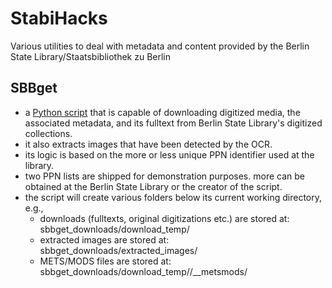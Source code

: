 # StabiHacks

Various utilities to deal with metadata and content provided by the Berlin State Library/Staatsbibliothek zu Berlin

## SBBget
* a [Python script](sbbget.py) that is capable of downloading digitized media, the associated metadata, and its fulltext from Berlin State Library's digitized collections. 
* it also extracts images that have been detected by the OCR.
* its logic is based on the more or less unique PPN identifier used at the library.
* two PPN lists are shipped for demonstration purposes. more can be obtained at the Berlin State Library or the creator of the script.
* the script will create various folders below its current working directory, e.g.,
    * downloads (fulltexts, original digitizations etc.) are stored at: sbbget_downloads/download_temp/<PPN>
    * extracted images are stored at: sbbget_downloads/extracted_images/<PPN>
    * METS/MODS files are stored at: sbbget_downloads/download_temp/<PPN>/__metsmods/




